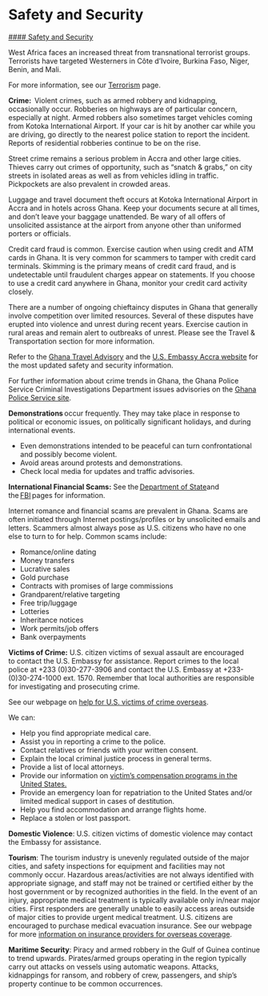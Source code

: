 # Safety and Security

[#### Safety and Security](javascript:void(0); "Safety and Security")

West Africa faces an increased threat from transnational terrorist groups. Terrorists have targeted Westerners in Côte d’Ivoire, Burkina Faso, Niger, Benin, and Mali.

For more information, see our [Terrorism](https://travel.state.gov/content/travel/en/international-travel/emergencies/terrorism.html) page.

**Crime:**  Violent crimes, such as armed robbery and kidnapping, occasionally occur. Robberies on highways are of particular concern, especially at night. Armed robbers also sometimes target vehicles coming from Kotoka International Airport. If your car is hit by another car while you are driving, go directly to the nearest police station to report the incident. Reports of residential robberies continue to be on the rise.

Street crime remains a serious problem in Accra and other large cities. Thieves carry out crimes of opportunity, such as “snatch & grabs,” on city streets in isolated areas as well as from vehicles idling in traffic. Pickpockets are also prevalent in crowded areas.

Luggage and travel document theft occurs at Kotoka International Airport in Accra and in hotels across Ghana. Keep your documents secure at all times, and don’t leave your baggage unattended. Be wary of all offers of unsolicited assistance at the airport from anyone other than uniformed porters or officials.

Credit card fraud is common. Exercise caution when using credit and ATM cards in Ghana. It is very common for scammers to tamper with credit card terminals. Skimming is the primary means of credit card fraud, and is undetectable until fraudulent charges appear on statements. If you choose to use a credit card anywhere in Ghana, monitor your credit card activity closely.

There are a number of ongoing chieftaincy disputes in Ghana that generally involve competition over limited resources. Several of these disputes have erupted into violence and unrest during recent years. Exercise caution in rural areas and remain alert to outbreaks of unrest. Please see the Travel & Transportation section for more information.

Refer to the [Ghana Travel Advisory](https://travel.state.gov/content/travel/en/traveladvisories/traveladvisories/ghana-travel-advisory.html) and the [U.S. Embassy Accra website](https://gh.usembassy.gov/embassy/) for the most updated safety and security information.

For further information about crime trends in Ghana, the Ghana Police Service Criminal Investigations Department issues advisories on the [Ghana Police Service site](http://police.gov.gh/en/).

**Demonstrations** occur frequently. They may take place in response to political or economic issues, on politically significant holidays, and during international events.

* Even demonstrations intended to be peaceful can turn confrontational and possibly become violent.
* Avoid areas around protests and demonstrations.
* Check local media for updates and traffic advisories.

**International Financial Scams:** See the [Department of State](http://travel.state.gov/content/passports/english/emergencies/scams.html)and the [FBI](http://www.fbi.gov/scams-safety/fraud) pages for information.

Internet romance and financial scams are prevalent in Ghana. Scams are often initiated through Internet postings/profiles or by unsolicited emails and letters. Scammers almost always pose as U.S. citizens who have no one else to turn to for help. Common scams include:

* Romance/online dating
* Money transfers
* Lucrative sales
* Gold purchase
* Contracts with promises of large commissions
* Grandparent/relative targeting
* Free trip/luggage
* Lotteries
* Inheritance notices
* Work permits/job offers
* Bank overpayments

**Victims of Crime:** U.S. citizen victims of sexual assault are encouraged to contact the U.S. Embassy for assistance. Report crimes to the local police at +233 (0)30-277-3906 and contact the U.S. Embassy at +233-(0)30-274-1000 ext. 1570. Remember that local authorities are responsible for investigating and prosecuting crime.

See our webpage on [help for U.S. victims of crime overseas](http://travel.state.gov/content/passports/en/emergencies/victims.html).

We can:

* Help you find appropriate medical care.
* Assist you in reporting a crime to the police.
* Contact relatives or friends with your written consent.
* Explain the local criminal justice process in general terms.
* Provide a list of local attorneys.
* Provide our information on [victim’s compensation programs in the United States.](http://travel.state.gov/content/passports/english/emergencies/victims.html)
* Provide an emergency loan for repatriation to the United States and/or limited medical support in cases of destitution.
* Help you find accommodation and arrange flights home.
* Replace a stolen or lost passport.

**Domestic Violence**: U.S. citizen victims of domestic violence may contact the Embassy for assistance.

**Tourism**: The tourism industry is unevenly regulated outside of the major cities, and safety inspections for equipment and facilities may not commonly occur. Hazardous areas/activities are not always identified with appropriate signage, and staff may not be trained or certified either by the host government or by recognized authorities in the field. In the event of an injury, appropriate medical treatment is typically available only in/near major cities. First responders are generally unable to easily access areas outside of major cities to provide urgent medical treatment. U.S. citizens are encouraged to purchase medical evacuation insurance. See our webpage for more [information on insurance providers for overseas coverage](https://travel.state.gov/content/travel/en/international-travel/before-you-go/your-health-abroad/insurance-providers-overseas.html "Insurance Providers for Overseas Coverage").

**Maritime Security**: Piracy and armed robbery in the Gulf of Guinea continue to trend upwards. Pirates/armed groups operating in the region typically carry out attacks on vessels using automatic weapons. Attacks, kidnappings for ransom, and robbery of crew, passengers, and ship’s property continue to be common occurrences.